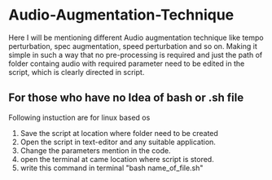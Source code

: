 # Audio-Augmentation-Technique
Here I will be mentioning different Audio augmentation technique like tempo perturbation, spec augmentation, speed perturbation and so on.
Making it simple in such a way that no pre-processing is required and just the path of folder containg audio with required parameter need to be edited in the script, which is clearly directed in script. 

## For those who have no Idea of bash or .sh file
Following instuction are for linux based os 
1. Save the script at location where folder need to be created
2. Open the script in text-editor and any suitable application. 
3. Change the parameters mention in the code. 
4. open the terminal at came location where script is stored. 
5. write  this command in terminal "bash name_of_file.sh"
